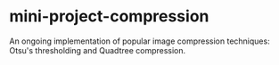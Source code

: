 # mini-project-compression
An ongoing implementation of popular image compression techniques: Otsu's thresholding and Quadtree compression.
